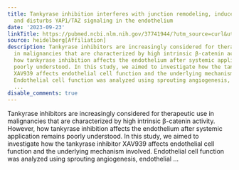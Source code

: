 ```yaml
---
title: Tankyrase inhibition interferes with junction remodeling, induces leakiness,
  and disturbs YAP1/TAZ signaling in the endothelium
date: '2023-09-23'
linkTitle: https://pubmed.ncbi.nlm.nih.gov/37741944/?utm_source=curl&utm_medium=rss&utm_campaign=pubmed-2&utm_content=1FakS-2QOkCT8HsMOQP1bCRQ4YzyumYOmxmF0moLsQ3dFB1E9V&fc=20220326224207&ff=20230924180930&v=2.17.9.post6+86293ac
source: heidelberg[Affiliation]
description: Tankyrase inhibitors are increasingly considered for therapeutic use
  in malignancies that are characterized by high intrinsic β-catenin activity. However,
  how tankyrase inhibition affects the endothelium after systemic application remains
  poorly understood. In this study, we aimed to investigate how the tankyrase inhibitor
  XAV939 affects endothelial cell function and the underlying mechanism involved.
  Endothelial cell function was analyzed using sprouting angiogenesis, endothelial
  ...
disable_comments: true
---
```

Tankyrase inhibitors are increasingly considered for therapeutic use in malignancies that are characterized by high intrinsic β-catenin activity. However, how tankyrase inhibition affects the endothelium after systemic application remains poorly understood. In this study, we aimed to investigate how the tankyrase inhibitor XAV939 affects endothelial cell function and the underlying mechanism involved. Endothelial cell function was analyzed using sprouting angiogenesis, endothelial ...